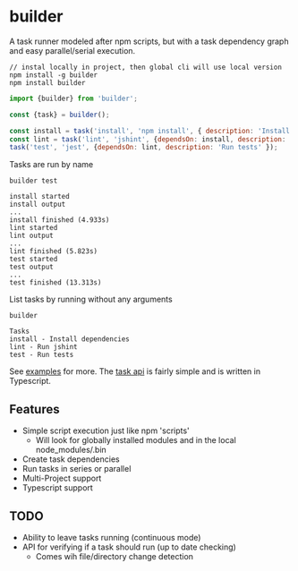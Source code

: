 # builder

A task runner modeled after npm scripts, but with a task dependency graph and easy parallel/serial execution.

```
// instal locally in project, then global cli will use local version
npm install -g builder
npm install builder
```

```javascript
import {builder} from 'builder';

const {task} = builder();

const install = task('install', 'npm install', { description: 'Install dependencies' });
const lint = task('lint', 'jshint', {dependsOn: install, description: 'Run jshint' });
task('test', 'jest', {dependsOn: lint, description: 'Run tests' });
```

Tasks are run by name
```
builder test

install started
install output
...
install finished (4.933s)
lint started
lint output
...
lint finished (5.823s)
test started
test output
...
test finished (13.313s)
```

List tasks by running without any arguments
```
builder

Tasks
install - Install dependencies
lint - Run jshint
test - Run tests
```


See [examples](examples) for more.
The [task api](src/builder.ts) is fairly simple and is written in Typescript.

## Features

- Simple script execution just like npm 'scripts'
  - Will look for globally installed modules and in the local node_modules/.bin  
- Create task dependencies
- Run tasks in series or parallel
- Multi-Project support
- Typescript support

## TODO

- Ability to leave tasks running (continuous mode)
- API for verifying if a task should run (up to date checking)
  - Comes wih file/directory change detection 
